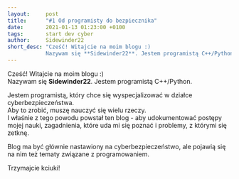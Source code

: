 ```yaml
---
layout:     post
title:      "#1 Od programisty do bezpiecznika"
date:       2021-01-13 01:23:00 +0100
tags:       start dev cyber
author:     Sidewinder22
short_desc: "Cześć! Witajcie na moim blogu :)  
            Nazywam się **Sidewinder22**. Jestem programistą C++/Python."
---
```


Cześć! Witajcie na moim blogu :)  
Nazywam się **Sidewinder22**. Jestem programistą C++/Python.

Jestem programistą, który chce się wyspecjalizować w działce cyberbezpieczeństwa.  
Aby to zrobić, muszę nauczyć się wielu rzeczy.  
I właśnie z tego powodu powstał ten blog - aby udokumentować postępy mojej nauki,
zagadnienia, które uda mi się poznać i problemy, z którymi się zetknę.

Blog ma być głównie nastawiony na cyberbezpieczeństwo, ale pojawią się na nim też
tematy związane z programowaniem.

Trzymajcie kciuki!
